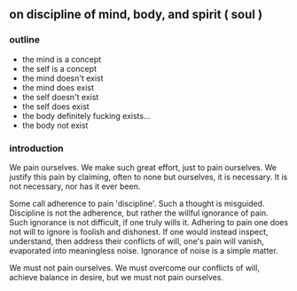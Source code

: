 ## on discipline of mind, body, and spirit ( soul )

### outline
 - the mind is a concept
 - the self is a concept
 - the mind doesn't exist
 - the mind does exist
 - the self doesn't exist
 - the self does exist
 - the body definitely fucking exists...
 - the body not exist

### introduction

We pain ourselves. We make such great effort, just to pain ourselves. We justify this pain by claiming, often to none but ourselves, it is necessary. It is not necessary, nor has it ever been.

Some call adherence to pain 'discipline'. Such a thought is misguided. Discipline is not the adherence, but rather the willful ignorance of pain. Such ignorance is not difficult, if one truly wills it. Adhering to pain one does not will to ignore is foolish and dishonest. If one would instead inspect, understand, then address their conflicts of will, one's pain will vanish, evaporated into meaningless noise. Ignorance of noise is a simple matter.

We must not pain ourselves. We must overcome our conflicts of will, achieve balance in desire, but we must not pain ourselves. 
